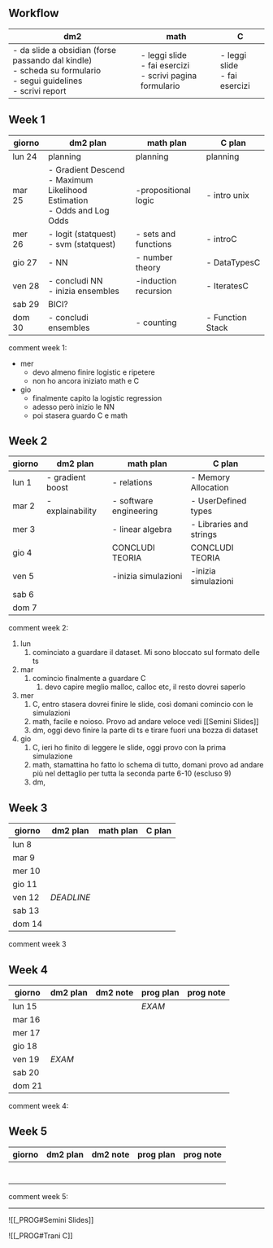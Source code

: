 ## Workflow

| dm2                                                                                                                  | math                                                              | C                               |
| -------------------------------------------------------------------------------------------------------------------- | ----------------------------------------------------------------- | ------------------------------- |
| - da slide a obsidian (forse passando dal kindle)<br>- scheda su formulario<br>- segui guidelines<br>- scrivi report | - leggi slide<br>- fai esercizi<br>- scrivi pagina formulario<br> | - leggi slide<br>- fai esercizi |


## Week 1

| giorno | dm2 plan                                                                     | math plan            | C plan           |
| ------ | ---------------------------------------------------------------------------- | -------------------- | ---------------- |
| lun 24 | planning                                                                     | planning             | planning         |
| mar 25 | - Gradient Descend<br>- Maximum Likelihood Estimation<br>- Odds and Log Odds | -propositional logic | - intro unix     |
| mer 26 | - logit (statquest)<br>- svm (statquest)                                     | - sets and functions | - introC         |
| gio 27 | - NN                                                                         | - number theory      | - DataTypesC     |
| ven 28 | - concludi NN<br>- inizia ensembles                                          | -induction recursion | - IteratesC      |
| sab 29 | BICI?                                                                        |                      |                  |
| dom 30 | - concludi ensembles                                                         | - counting           | - Function Stack |
comment week 1:
- mer
	- devo almeno finire logistic e ripetere
	- non ho ancora iniziato math e C
- gio
	- finalmente capito la logistic regression
	- adesso però inizio le NN
	- poi stasera guardo C e math


## Week 2

| giorno | dm2 plan         | math plan              | C plan                  |
| ------ | ---------------- | ---------------------- | ----------------------- |
| lun 1  | - gradient boost | - relations            | - Memory Allocation     |
| mar 2  | - explainability | - software engineering | - UserDefined types     |
| mer 3  |                  | - linear algebra       | - Libraries and strings |
| gio 4  | <br>             | CONCLUDI TEORIA        | CONCLUDI TEORIA         |
| ven 5  |                  | -inizia simulazioni    | -inizia simulazioni     |
| sab 6  |                  |                        |                         |
| dom 7  |                  |                        |                         |
comment week 2:
1. lun
	1. cominciato a guardare il dataset. Mi sono bloccato sul formato delle ts
2. mar
	1. comincio finalmente a guardare C
		1. devo capire meglio malloc, calloc etc, il resto dovrei saperlo
3. mer
	1. C, entro stasera dovrei finire le slide, così domani comincio con le simulazioni
	2. math, facile e noioso. Provo ad andare veloce vedi [[Semini Slides]]
	3. dm, oggi devo finire la parte di ts e tirare fuori una bozza di dataset
4. gio
	1. C, ieri ho finito di leggere le slide, oggi provo con la prima simulazione
	2. math, stamattina ho fatto lo schema di tutto, domani provo ad andare più nel dettaglio per tutta la seconda parte 6-10 (escluso 9)
	3. dm, 

## Week 3

| giorno | dm2 plan   | math plan | C plan |
| ------ | ---------- | --------- | ------ |
| lun 8  |            |           |        |
| mar 9  |            |           |        |
| mer 10 |            |           |        |
| gio 11 |            |           |        |
| ven 12 | *DEADLINE* |           |        |
| sab 13 |            |           |        |
| dom 14 |            |           |        |
comment week 3

## Week 4

| giorno | dm2 plan | dm2 note | prog plan | prog note |
| ------ | -------- | -------- | --------- | --------- |
| lun 15 |          |          | *EXAM*    |           |
| mar 16 |          |          |           |           |
| mer 17 |          |          |           |           |
| gio 18 |          |          |           |           |
| ven 19 | *EXAM*   |          |           |           |
| sab 20 |          |          |           |           |
| dom 21 |          |          |           |           |
comment week 4:

## Week 5

| giorno | dm2 plan | dm2 note | prog plan | prog note |
| ------ | -------- | -------- | --------- | --------- |
|        |          |          |           |           |
|        |          |          |           |           |
|        |          |          |           |           |
|        |          |          |           |           |
|        |          |          |           |           |
|        |          |          |           |           |
|        |          |          |           |           |
comment week 5:


---


![[_PROG#Semini Slides]]

![[_PROG#Trani C]]